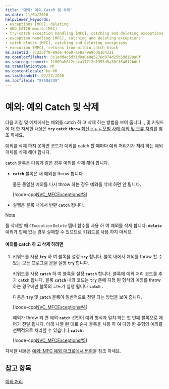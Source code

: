 ```yaml
---
title: '예외: 예외 Catch 및 삭제'
ms.date: 11/04/2016
helpviewer_keywords:
- exceptions [MFC], deleting
- AND_CATCH macro [MFC]
- try-catch exception handling [MFC], catching and deleting exceptions
- exception handling [MFC], catching and deleting exceptions
- catch blocks [MFC], catching and deleting exceptions
- execution [MFC], returns from within catch block
ms.assetid: 7c233ff0-89de-4de0-a68a-9e9cdb164311
ms.openlocfilehash: 5c1edd4c5d31d9a0e8e5270d074d25b5dd129a0f
ms.sourcegitcommit: 1f009ab0f2cc4a177f2d1353d5a38f164612bdb1
ms.translationtype: MT
ms.contentlocale: ko-KR
ms.lasthandoff: 07/27/2020
ms.locfileid: "87184249"
---
```

# <a name="exceptions-catching-and-deleting-exceptions"></a>예외: 예외 Catch 및 삭제

다음 지침 및 예제에서는 예외를 catch 하 고 삭제 하는 방법을 보여 줍니다. , 및 키워드에 대 한 자세한 내용은 **`try`** **`catch`** **`throw`** [최신 c + + 모범 사례 예외 및 오류 처리](../cpp/errors-and-exception-handling-modern-cpp.md)를 참조 하세요.

예외를 삭제 하지 못하면 코드가 예외를 catch 할 때마다 예외 처리기가 처리 하는 예외 개체를 삭제 해야 합니다.

**`catch`** 블록은 다음과 같은 경우 예외를 삭제 해야 합니다.

- **`catch`** 블록은 새 예외를 throw 합니다.

   물론 동일한 예외를 다시 throw 하는 경우 예외를 삭제 하면 안 됩니다.

   [!code-cpp[NVC_MFCExceptions#3](codesnippet/cpp/exceptions-catching-and-deleting-exceptions_1.cpp)]

- 실행은 블록 내에서 반환 **`catch`** 됩니다.

> [!NOTE]
> 를 삭제할 때 `CException` `Delete` 멤버 함수를 사용 하 여 예외를 삭제 합니다. **`delete`** 예외가 힙에 없는 경우 실패할 수 있으므로 키워드를 사용 하지 마세요.

#### <a name="to-catch-and-delete-exceptions"></a>예외를 catch 하 고 삭제 하려면

1. 키워드를 사용 **`try`** 하 여 블록을 설정 **`try`** 합니다. 블록 내에서 예외를 throw 할 수 있는 모든 프로그램 문을 실행 **`try`** 합니다.

   키워드를 사용 **`catch`** 하 여 블록을 설정 **`catch`** 합니다. 블록에 예외 처리 코드를 추가 **`catch`** 합니다. 블록 **`catch`** 내의 코드는 **`try`** 문에 지정 된 형식의 예외를 throw 하는 경우에만 블록의 코드가 실행 됩니다 **`catch`** .

   다음은 **`try`** 및 **`catch`** 블록이 일반적으로 정렬 되는 방법을 보여 줍니다.

   [!code-cpp[NVC_MFCExceptions#4](codesnippet/cpp/exceptions-catching-and-deleting-exceptions_2.cpp)]

   예외가 throw 되 면 예외 **`catch`** 선언이 예외 형식과 일치 하는 첫 번째 블록으로 제어가 전달 됩니다. 아래 나열 된 대로 순차 블록을 사용 하 여 다양 한 유형의 예외를 선택적으로 처리할 수 있습니다 **`catch`** .

   [!code-cpp[NVC_MFCExceptions#5](codesnippet/cpp/exceptions-catching-and-deleting-exceptions_3.cpp)]

자세한 내용은 [예외: MFC 예외 매크로에서 변환](exceptions-converting-from-mfc-exception-macros.md)을 참조 하세요.

## <a name="see-also"></a>참고 항목

[예외 처리](exception-handling-in-mfc.md)
